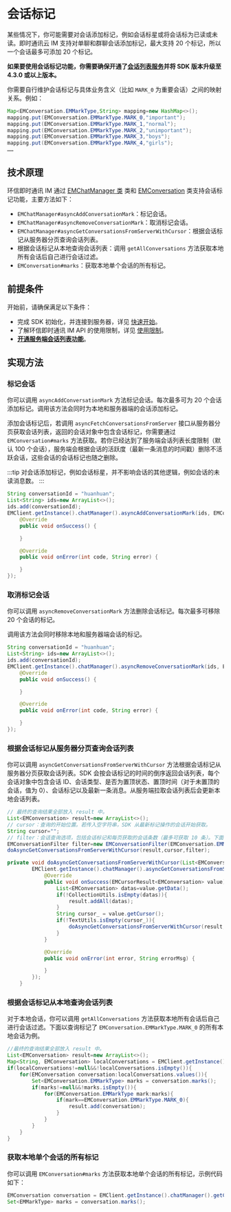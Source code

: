 # 会话标记

<Toc />

某些情况下，你可能需要对会话添加标记，例如会话标星或将会话标为已读或未读。即时通讯云 IM 支持对单聊和群聊会话添加标记，最大支持 20 个标记，所以一个会话最多可添加 20 个标记。

**如果要使用会话标记功能，你需要确保开通了[会话列表服务](conversation_list.html#从服务器分页获取会话列表)并将 SDK 版本升级至 4.3.0 或以上版本。**

你需要自行维护会话标记与具体业务含义（比如 `MARK_0` 为重要会话）之间的映射关系。例如：

```java
Map<EMConversation.EMMarkType,String> mapping=new HashMap<>();
mapping.put(EMConversation.EMMarkType.MARK_0,"important");
mapping.put(EMConversation.EMMarkType.MARK_1,"normal");
mapping.put(EMConversation.EMMarkType.MARK_2,"unimportant");
mapping.put(EMConversation.EMMarkType.MARK_3,"boys");
mapping.put(EMConversation.EMMarkType.MARK_4,"girls");
……
```

## 技术原理

环信即时通讯 IM 通过 [EMChatManager 类](https://sdkdocs.easemob.com/apidoc/android/chat3.0/classcom_1_1hyphenate_1_1chat_1_1_e_m_chat_manager.html) 类和 [EMConversation](https://sdkdocs.easemob.com/apidoc/android/chat3.0/classcom_1_1hyphenate_1_1chat_1_1_e_m_conversation.html) 类支持会话标记功能，主要方法如下：

- `EMChatManager#asyncAddConversationMark`：标记会话。
- `EMChatManager#asyncRemoveConversationMark`：取消标记会话。
- `EMChatManager#asyncGetConversationsFromServerWithCursor`：根据会话标记从服务器分页查询会话列表。
- 根据会话标记从本地查询会话列表：调用 `getAllConversations` 方法获取本地所有会话后自己进行会话过滤。
- `EMConversation#marks`：获取本地单个会话的所有标记。

## 前提条件

开始前，请确保满足以下条件：

- 完成 SDK 初始化，并连接到服务器，详见 [快速开始](quickstart.html)。
- 了解环信即时通讯 IM API 的使用限制，详见 [使用限制](/product/limitation.html)。
- **[开通服务端会话列表功能](conversation_list#从服务器分页获取会话列表)**。

## 实现方法

### 标记会话

你可以调用 `asyncAddConversationMark` 方法标记会话。每次最多可为 20 个会话添加标记。调用该方法会同时为本地和服务器端的会话添加标记。

添加会话标记后，若调用 `asyncFetchConversationsFromServer` 接口从服务器分页获取会话列表，返回的会话对象中包含会话标记，你需要通过 `EMConversation#marks` 方法获取。若你已经达到了服务端会话列表长度限制（默认 100 个会话），服务端会根据会话的活跃度（最新一条消息的时间戳）删除不活跃会话，这些会话的会话标记也随之删除。

:::tip
对会话添加标记，例如会话标星，并不影响会话的其他逻辑，例如会话的未读消息数。
:::

```java
String conversationId = "huanhuan";
List<String> ids=new ArrayList<>();
ids.add(conversationId);
EMClient.getInstance().chatManager().asyncAddConversationMark(ids, EMConversation.EMMarkType.MARK_0, new EMCallBack() {
    @Override
    public void onSuccess() {

    }

    @Override
    public void onError(int code, String error) {

    }
});
```

### 取消标记会话

你可以调用 `asyncRemoveConversationMark` 方法删除会话标记。每次最多可移除 20 个会话的标记。

调用该方法会同时移除本地和服务器端会话的标记。

```java
String conversationId = "huanhuan";
List<String> ids=new ArrayList<>();
ids.add(conversationId);
EMClient.getInstance().chatManager().asyncRemoveConversationMark(ids, EMConversation.EMMarkType.MARK_0,new EMCallBack() {
    @Override
    public void onSuccess() {

    }

    @Override
    public void onError(int code, String error) {

    }
});
```

### 根据会话标记从服务器分页查询会话列表

你可以调用 `asyncGetConversationsFromServerWithCursor` 方法根据会话标记从服务器分页获取会话列表。SDK 会按会话标记的时间的倒序返回会话列表，每个会话对象中包含会话 ID、会话类型、是否为置顶状态、置顶时间（对于未置顶的会话，值为 0）、会话标记以及最新一条消息。从服务端拉取会话列表后会更新本地会话列表。

```java
// 最终的查询结果全部放入 result 中。
List<EMConversation> result=new ArrayList<>();
// cursor：查询的开始位置。若传入空字符串，SDK 从最新标记操作的会话开始获取。
String cursor="";
// filter：会话查询选项，包括会话标记和每页获取的会话条数（最多可获取 10 条）。下面的代码以查询服务端所有标记了 `EMConversation.EMMarkType.MARK_0` 的会话为例。
EMConversationFilter filter=new EMConversationFilter(EMConversation.EMMarkType.MARK_0,10);
doAsyncGetConversationsFromServerWithCursor(result,cursor,filter);

private void doAsyncGetConversationsFromServerWithCursor(List<EMConversation> result, @NonNull String cursor, @NonNull EMConversationFilter filter) {
        EMClient.getInstance().chatManager().asyncGetConversationsFromServerWithCursor(cursor, filter, new EMValueCallBack<EMCursorResult<EMConversation>>() {
            @Override
            public void onSuccess(EMCursorResult<EMConversation> value) {
                List<EMConversation> datas=value.getData();
                if(!CollectionUtils.isEmpty(datas)){
                    result.addAll(datas);
                }
                String cursor_ = value.getCursor();
                if(!TextUtils.isEmpty(cursor_)){
                    doAsyncGetConversationsFromServerWithCursor(result,cursor_,filter);
                }
            }

            @Override
            public void onError(int error, String errorMsg) {

            }
        });
    }
```

### 根据会话标记从本地查询会话列表

对于本地会话，你可以调用 `getAllConversations` 方法获取本地所有会话后自己进行会话过滤。下面以查询标记了 `EMConversation.EMMarkType.MARK_0` 的所有本地会话为例。

```java
//最终的查询结果全部放入 result 中。
List<EMConversation> result=new ArrayList<>();
Map<String, EMConversation> localConversations = EMClient.getInstance().chatManager().getAllConversations();
if(localConversations!=null&&!localConversations.isEmpty()){
    for(EMConversation conversation:localConversations.values()){
        Set<EMConversation.EMMarkType> marks = conversation.marks();
        if(marks!=null&&!marks.isEmpty()){
            for(EMConversation.EMMarkType mark:marks){
                if(mark==EMConversation.EMMarkType.MARK_0){
                    result.add(conversation);
                }
            }
        }
    }
}
```

### 获取本地单个会话的所有标记

你可以调用 `EMConversation#marks` 方法获取本地单个会话的所有标记，示例代码如下：

```java
EMConversation conversation = EMClient.getInstance().chatManager().getConversation("conversationId");
Set<EMMarkType> marks = conversation.marks();
```








